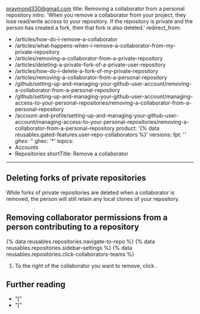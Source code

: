 praymond330@gmail.com
title: Removing a collaborator from a personal repository
intro: 'When you remove a collaborator from your project, they lose read/write access to your repository. If the repository is private and the person has created a fork, then that fork is also deleted.'
redirect_from:
  - /articles/how-do-i-remove-a-collaborator
  - /articles/what-happens-when-i-remove-a-collaborator-from-my-private-repository
  - /articles/removing-a-collaborator-from-a-private-repository
  - /articles/deleting-a-private-fork-of-a-private-user-repository
  - /articles/how-do-i-delete-a-fork-of-my-private-repository
  - /articles/removing-a-collaborator-from-a-personal-repository
  - /github/setting-up-and-managing-your-github-user-account/removing-a-collaborator-from-a-personal-repository
  - /github/setting-up-and-managing-your-github-user-account/managing-access-to-your-personal-repositories/removing-a-collaborator-from-a-personal-repository
  - /account-and-profile/setting-up-and-managing-your-github-user-account/managing-access-to-your-personal-repositories/removing-a-collaborator-from-a-personal-repository
product: '{% data reusables.gated-features.user-repo-collaborators %}'
versions:
  fpt: '*'
  ghes: '*'
  ghec: '*'
topics:
  - Accounts
  - Repositories
shortTitle: Remove a collaborator
---
## Deleting forks of private repositories

While forks of private repositories are deleted when a collaborator is removed, the person will still retain any local clones of your repository.

## Removing collaborator permissions from a person contributing to a repository

{% data reusables.repositories.navigate-to-repo %}
{% data reusables.repositories.sidebar-settings %}
{% data reusables.repositories.click-collaborators-teams %}
1. To the right of the collaborator you want to remove, click .

## Further reading

* "["
* "["
